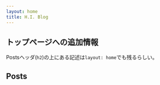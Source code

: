 ```yaml
---
layout: home
title: H.I. Blog
---
```


## トップページへの追加情報

Postsヘッダ(`h2`)の上にある記述は`layout: home`でも残るらしい。

## Posts
